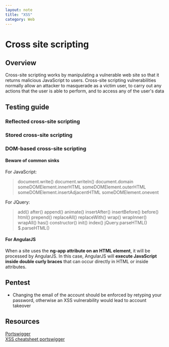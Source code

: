 ```yaml
---
layout: note
title: "XSS"
category: Web
---
```


# Cross site scripting

## Overview

Cross-site scripting works by manipulating a vulnerable web site so that it returns malicious JavaScript to users. Cross-site scripting vulnerabilities normally allow an attacker to masquerade as a victim user, to carry out any actions that the user is able to perform, and to access any of the user's data

## Testing guide

### Reflected cross-site scripting

### Stored cross-site scripting

### DOM-based cross-site scripting

#### Beware of common sinks

For JavaScript:
>document.write()
document.writeln()
document.domain
someDOMElement.innerHTML
someDOMElement.outerHTML
someDOMElement.insertAdjacentHTML
someDOMElement.onevent

For JQuery:
>add()
after()
append()
animate()
insertAfter()
insertBefore()
before()
html()
prepend()
replaceAll()
replaceWith()
wrap()
wrapInner()
wrapAll()
has()
constructor()
init()
index()
jQuery.parseHTML()
$.parseHTML()

#### For AngularJS
When a site uses the **ng-app attribute on an HTML element**, it will be processed by AngularJS. In this case, AngularJS will **execute JavaScript inside double curly braces** that can occur directly in HTML or inside attributes.

## Pentest

- Changing the email of the account should be enforced by retyping your password, otherwise an XSS vulnerability would lead to account takeover

## Resources
[Portswigger](https://portswigger.net/web-security/cross-site-scripting)  
[XSS cheatsheet portswigger](https://portswigger.net/web-security/cross-site-scripting/cheat-sheet)
